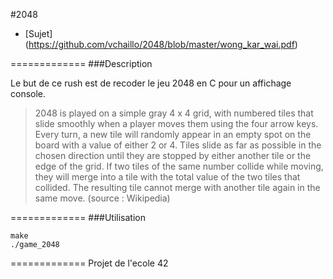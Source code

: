 #2048

* [Sujet] (https://github.com/vchaillo/2048/blob/master/wong_kar_wai.pdf)

=============
###Description

Le but de ce rush est de recoder le jeu 2048 en C pour un affichage console.

> 2048 is played on a simple gray 4 x 4 grid, with numbered tiles that slide smoothly
> when a player moves them using the four arrow keys. Every turn, a new tile will randomly
> appear in an empty spot on the board with a value of either 2 or 4. Tiles slide as far as
> possible in the chosen direction until they are stopped by either another tile or the edge
> of the grid. If two tiles of the same number collide while moving, they will merge into a
> tile with the total value of the two tiles that collided. The resulting tile cannot merge with
> another tile again in the same move. (source : Wikipedia)

=============
###Utilisation

```
make
./game_2048
```

=============
Projet de l'ecole 42
